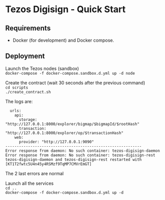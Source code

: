 # Tezos Digisign - Quick Start

## Requirements

* Docker (for development) and Docker compose.

## Deployment

Launch the Tezos nodes (sandbox)  
`docker-compose -f docker-compose.sandbox.d.yml up -d node`

Create the contract (wait 30 seconds after the previous command)  
`cd scripts`  
`./create_contract.sh`

The logs are:  
```
  urls:
    api:
      storage: "http://127.0.0.1:8000/explorer/bigmap/$bigmapId/$rootHash"
      transaction: "http://127.0.0.1:8000/explorer/op/$transactionHash"
    web:
      provider: "http://127.0.0.1:9090"
------------------------------------------------------------
Error response from daemon: No such container: tezos-digisign-daemon
Error response from daemon: No such container: tezos-digisign-rest
tezos-digisign-daemon and tezos-digisign-rest restarted with [KT1T2fwtc5U4n45y4RSMzf9TqMP7CMVrEmGT]
```  
The 2 last errors are normal  
  
Launch all the services  
`cd ..`  
`docker-compose -f docker-compose.sandbox.d.yml up -d`  